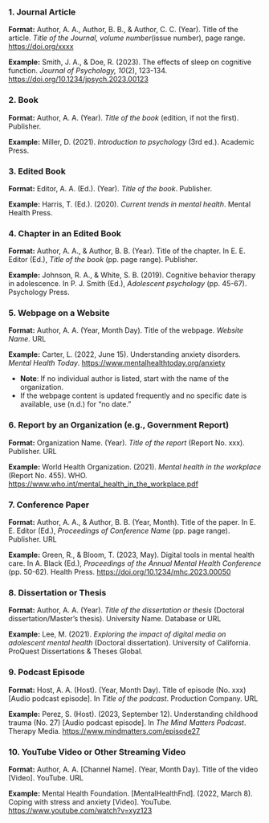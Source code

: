 ### 1. Journal Article
   **Format:**
   Author, A. A., Author, B. B., & Author, C. C. (Year). Title of the article. *Title of the Journal, volume number*(issue number), page range. https://doi.org/xxxx
   
   **Example:**
   Smith, J. A., & Doe, R. (2023). The effects of sleep on cognitive function. *Journal of Psychology, 10*(2), 123-134. https://doi.org/10.1234/jpsych.2023.00123

### 2. Book
   **Format:**
   Author, A. A. (Year). *Title of the book* (edition, if not the first). Publisher.
   
   **Example:**
   Miller, D. (2021). *Introduction to psychology* (3rd ed.). Academic Press.

### 3. Edited Book
   **Format:**
   Editor, A. A. (Ed.). (Year). *Title of the book*. Publisher.
   
   **Example:**
   Harris, T. (Ed.). (2020). *Current trends in mental health*. Mental Health Press.

### 4. Chapter in an Edited Book
   **Format:**
   Author, A. A., & Author, B. B. (Year). Title of the chapter. In E. E. Editor (Ed.), *Title of the book* (pp. page range). Publisher.
   
   **Example:**
   Johnson, R. A., & White, S. B. (2019). Cognitive behavior therapy in adolescence. In P. J. Smith (Ed.), *Adolescent psychology* (pp. 45-67). Psychology Press.

### 5. Webpage on a Website
   **Format:**
   Author, A. A. (Year, Month Day). Title of the webpage. *Website Name*. URL
   
   **Example:**
   Carter, L. (2022, June 15). Understanding anxiety disorders. *Mental Health Today*. https://www.mentalhealthtoday.org/anxiety
   
   - **Note**: If no individual author is listed, start with the name of the organization.
   - If the webpage content is updated frequently and no specific date is available, use (n.d.) for “no date.”

### 6. Report by an Organization (e.g., Government Report)
   **Format:**
   Organization Name. (Year). *Title of the report* (Report No. xxx). Publisher. URL
   
   **Example:**
   World Health Organization. (2021). *Mental health in the workplace* (Report No. 455). WHO. https://www.who.int/mental_health_in_the_workplace.pdf

### 7. Conference Paper
   **Format:**
   Author, A. A., & Author, B. B. (Year, Month). Title of the paper. In E. E. Editor (Ed.), *Proceedings of Conference Name* (pp. page range). Publisher. URL
   
   **Example:**
   Green, R., & Bloom, T. (2023, May). Digital tools in mental health care. In A. Black (Ed.), *Proceedings of the Annual Mental Health Conference* (pp. 50-62). Health Press. https://doi.org/10.1234/mhc.2023.00050

### 8. Dissertation or Thesis
   **Format:**
   Author, A. A. (Year). *Title of the dissertation or thesis* (Doctoral dissertation/Master’s thesis). University Name. Database or URL
   
   **Example:**
   Lee, M. (2021). *Exploring the impact of digital media on adolescent mental health* (Doctoral dissertation). University of California. ProQuest Dissertations & Theses Global.

### 9. Podcast Episode
   **Format:**
   Host, A. A. (Host). (Year, Month Day). Title of episode (No. xxx) [Audio podcast episode]. In *Title of the podcast*. Production Company. URL
   
   **Example:**
   Perez, S. (Host). (2023, September 12). Understanding childhood trauma (No. 27) [Audio podcast episode]. In *The Mind Matters Podcast*. Therapy Media. https://www.mindmatters.com/episode27

### 10. YouTube Video or Other Streaming Video
   **Format:**
   Author, A. A. [Channel Name]. (Year, Month Day). Title of the video [Video]. YouTube. URL
   
   **Example:**
   Mental Health Foundation. [MentalHealthFnd]. (2022, March 8). Coping with stress and anxiety [Video]. YouTube. https://www.youtube.com/watch?v=xyz123
